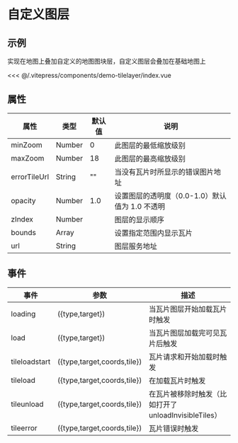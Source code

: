 # 自定义图层

## 示例

实现在地图上叠加自定义的地图图块层，自定义图层会叠加在基础地图上

<demo-tilelayer></demo-tilelayer>

<code-details>
<<< @/.vitepress/components/demo-tilelayer/index.vue
</code-details>

## 属性

| 属性         | 类型   | 默认值 | 说明                                               |
| ------------ | ------ | ------ | -------------------------------------------------- |
| minZoom      | Number | 0      | 此图层的最低缩放级别                             |
| maxZoom      | Number | 18     | 此图层的最高缩放级别                             |
| errorTileUrl | String | ""     | 当没有瓦片时所显示的错误图片地址                 |
| opacity      | Number | 1.0    | 设置图层的透明度（0.0-1.0）默认值为 1.0 不透明 |
| zIndex       | Number |        | 图层的显示顺序                                   |
| bounds       | Array  |        | 设置指定范围内显示瓦片                           |
| url          | String |        | 图层服务地址                                     |

## 事件

| 事件          | 参数                        | 描述                                                    |
| ------------- | --------------------------- | ------------------------------------------------------- |
| loading       | ({type,target})             | 当瓦片图层开始加载瓦片时触发                          |
| load          | ({type,target})             | 当瓦片图层加载完可见瓦片后触发                        |
| tileloadstart | ({type,target,coords,tile}) | 瓦片请求和开始加载时触发                              |
| tileload      | ({type,target,coords,tile}) | 在加载瓦片时触发                                      |
| tileunload    | ({type,target,coords,tile}) | 在瓦片被移除时触发（比如打开了 unloadInvisibleTiles） |
| tileerror     | ({type,target,coords,tile}) | 瓦片错误时触发                                        |
